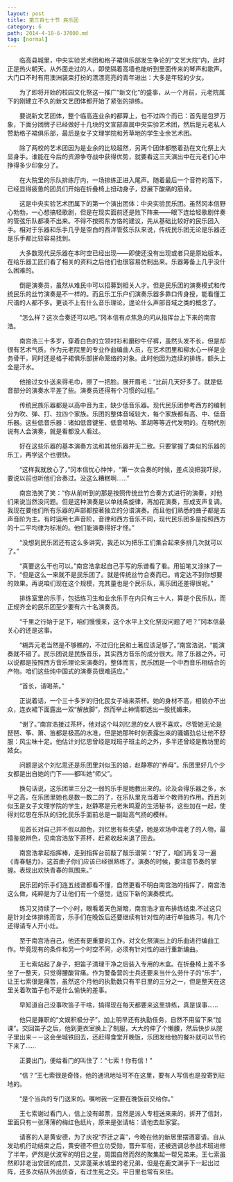 ```yaml
---
layout: post
title: 第三百七十节 民乐团
category: 6
path: 2014-4-18-6-37000.md
tag: [normal]
---
```


　　临高县城里，中央实验艺术团和格子裙俱乐部发生争论的“文艺大院”内，此时正是热火朝天。从外面走过的人，即使隔着高墙也能听到里面传来的琴声和歌声。大门口不时有用澳洲装束打扮的漂漂亮亮的青年进出：大多是年轻的少女。

　　为了即将开始的校园文化祭这一推广“新文化”的盛事，从一个月前，元老院属下的刚建立不久的新文艺团体都开始了紧张的排练。

　　要说新文艺团体，整个临高连业余的都算上，也不过四个而已：首先是包罗万象，下面分团牌子已经做好十几块的文宣部直属中央实验艺术团，然后是元老私人赞助格子裙俱乐部，最后是女子文理学院和芳草地的学生业余艺术团。

　　除了两校的艺术团因为是业余的比较超然，另两个团体都憋着劲在文化祭上大显身手。谁能在今后的资源争夺战中获得优势，就要看这三天演出中在元老们心中挣得多少印象分了。

　　在大院里的乐队排练厅内，一场排练正进入尾声。随着最后一个音符的落下，已经显得疲惫的团员们开始在折叠椅上扭动身子，舒展下酸痛的筋骨。

　　这是中央实验艺术团属下的第一个演出团体：中央实验民乐团。虽然冈本信野心勃勃，一心想搞轻歌剧，但是在现实面前还是败下阵来——眼下连给轻歌剧伴奏的管弦乐队都凑不出来。不得不按照东方恪的建议，先从基础比较好的民乐团入手。相对于乐器和乐手几乎是空白的西洋管弦乐队来说，传统民乐团无论是乐器还是乐手都比较容易找到。

　　大多数现代民乐器在本时空已经出现——即使还没有出现或者只是原始版本。在给乐器工匠们看了相关的资料之后他们也很容易仿制出来。乐器筹备上几乎没什么困难的。

　　倒是演奏员，虽然从难民中可以招募到相关人才。但是民乐团的演奏模式和传统民乐的丝竹演奏是不一样的。而且乐工乐户们演奏乐器多靠口传身授，能看懂工尺谱的人都不多。更谈不上有什么音乐理论，遑论什么声部音域之类的概念了。

　　“怎么样？这次合奏还可以吧。”冈本信有点焦急的问从指挥台上下来的南宫浩。

　　南宫浩三十多岁，穿着白色的立领衬衫和磨砂牛仔裤，虽然头发不长，但是却很有艺术气质。作为元老院里的专业作曲编曲人员，在艺术团里和柳水心一样是业务骨干，同时还是格子裙俱乐部拼命笼络的对象。此时他因为连续的排练，额头上全是汗水。

　　他接过女仆送来得毛巾，擦了一把脸。展开眉毛：“比前几天好多了。就是低音部分的演奏水平差了些。演奏员还得有个习惯的过程。”

　　传统民族乐器都是以高中音为主，缺少低音乐器。现代民乐团参考西方的编制分为吹、弹、打、拉四个家族。乐团的整体音域较大，每个家族都有高、中、低音乐器。这些低音乐器：诸如低音键笙、低音唢呐、革胡等等近代发明的。在明代别说有人会演奏，就是看都没人看过。

　　好在这些乐器的基本演奏方法和其他乐器并无二致。只要掌握了类似的乐器的乐工，再学这个也很快。

　　“这样我就放心了，”冈本信忧心忡忡，“第一次合奏的时候，差点没把我吓尿，要说以前也听他们合奏过。没这么糟糕啊……”

　　南宫浩笑了笑：“你从前听到的那是按照传统丝竹合奏方式进行的演奏，对他们来说当然没问题。但是这种演奏是以单线条旋律，再加花演奏，形成支声复调。我现在要他们所有乐器的声部都按著独立的分谱演奏。而且他们熟悉的曲子都是五声音阶为主。有时运用七声音阶，音律和西方音乐不同，现代民乐团多是按照西方的十二平均律为标准的。他们能演奏得好才怪。”

　　“没想到民乐团还有这么多讲究，我还以为把乐工们集合起来多排几次就可以了。”

　　“真要这么干也可以。”南宫浩拿起自己手写的乐谱看了看。用铅笔又涂抹了一下，“但是这么一来就不是民乐团了。就是传统丝竹合奏而已。肯定达不到你想要的效果。再说咱们现在这个规模，充其量也是个民乐队，离乐团还差得很呢。”

　　排练室里的乐手，包括练习生和业余乐手在内只有三十人，算是个民乐队，而正规齐全的民乐团至少要有六十名演奏员。

　　“千里之行始于足下，咱们慢慢来，这个水平上文化祭没问题了吧？”冈本信最关心的还是这事。

　　“糊弄元老当然是不够瞧的，不过归化民和土著应该足够了。”南宫浩说，“能演奏就不错了。民乐团说是民族音乐，其实西方音乐的成分很大。除了乐器之外，可以说都是按照西方音乐理论来演奏的，整体而言，民乐团是一个中西音乐相结合的产物。咱们这些纯中国式的演奏员很难适应。”

　　“首长，请喝茶。”

　　正说着话，一个三十多岁的归化民女子端来茶杯。她的身材不高，相貌亦不出众，连衣裙下面露出一双“解放脚”，然而举止神情都透出一股抚媚来。

　　“谢了。”南宫浩接过茶杯，他对这个叫刘忆思的女人很不喜欢，尽管她无论是琵琶、筝、箫、笛都是极高的水准，但是她那种时刻表露出来的骚媚劲总让他不舒服：风尘味十足。他估计刘忆思曾经是戏班子班主的之外，多半还曾经是教坊里的妓女。

　　问题是这个刘忆思还是乐团里刘似玉的娘，赵静寒的“养母”。乐团里好几个少女都是出自她的门下——都叫她“师父”。

　　换句话说，这乐团里三分之一弱的乐手是她教出来的。论及会得乐器之多，水平之高，在乐团里她也是数一数二的了，在乐队里充当着半个教师的作用。而且刘似玉是女子文理学院的学生，赵静寒是元老朱鸣夏的生活秘书，这些加在一起，使得刘忆思在乐队的归化民乐手面前总是一副趾高气扬的模样。

　　见首长对自己并不假以颜色，刘忆思有些失望，她是欢场中混老了的人物，最擅鉴貌辨色，见南宫浩放下茶杯，赶紧收起来退了回去。

　　南宫浩拿起指挥棒，走到指挥台前敲了敲乐谱架：“好了，咱们再复习一遍《青春魅力》，这首曲子你们应该已经很熟练了。演奏的时候，要注意节奏的掌握。表现出欢快青春的氛围来。”

　　民乐团的乐手们连五线谱都看不懂，自然更看不明白南宫浩的指挥了，南宫浩这么做，纯粹是为了让他们有一个感觉，适应下新的演奏模式。

　　练习又持续了一个小时，眼看着天色渐暗，南宫浩才宣布排练结束.不过这只是针对全体排练而言，乐手们在晚饭后还要继续有针对性的进行单独练习，有几个还得请专人开小灶。

　　至于南宫浩自己，他还有更重要的工作。对文化祭演出上的乐曲进行编曲工作。毕竟现有的条件和另一个时空不同，必须有针对性的进行重新编曲。

　　王七索站起了身子，把笛子清理干净之后装入专用的木盒。在折叠椅上差不多坐了一整天，只觉得腰酸背痛。作为警备营的士兵还要来当什么劳什子的“乐手”，让王七索很是痛苦，虽然这个月他的执勤数只有平日里的三分之一，但是整天在这里关着吹笛子也不是什么愉快的差事。

　　早知道自己没事吹笛子干啥，搞得现在每天都要来这里排练，真是误事……

　　他只是兼职的“文娱积极分子”，加上明早还有执勤任务，自然不用留下来“加课”。交回笛子之后，他到更衣室换上了制服，大大的伸了个懒腰，然后快步从院子里出来－－这会坐城铁回去，还赶得食堂开晚饭，乐团发给他的餐补就可以节约下来了……

　　正要出门，便给看门的叫住了：“七索！你有信！”

　　“信？”王七索很是奇怪，他的通讯地址可不在这里，要有人写信也是投寄到驻地的。

　　“是个当兵的专门送来的。嘱咐我一定要在晚饭前交给你。”

　　王七索谢过看门人，信上没有邮票，显然是派人专程送来来的，拆开了信封，里面只有一张薄薄的梅红色纸片，原来是张请帖：请他去赴家宴。

　　请客的人是黄安德，为了庆祝“乔迁之喜”，今晚在他的新居里摆酒宴请。自从发动机行动结束之后，黄安德不但立功受勋，晋升军衔，还被选调总参战术班进修了半年，俨然是伏波军的明日之星，周围自然而然的聚集起一帮兄弟来。王七索虽然即非老治安团的成员，又非蓬莱水城里的老兄弟，但是在鹿文渊手下一起出过阵，还多次结队外出侦查，有过生死之交。平日里也常有来往。
